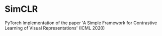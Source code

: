 # SimCLR
PyTorch Implementation of the paper 'A Simple Framework for Contrastive Learning of Visual Representations' (ICML 2020)
